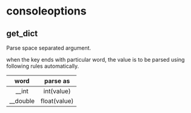 # consoleoptions

## get_dict
Parse space separated argument.

when the key ends with particular word, the value is to be parsed using following rules automatically.

| word  | parse as |
| :---: | :---: |
| __int | int(value) |
| __double | float(value) |
